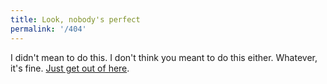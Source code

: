```yaml
---
title: Look, nobody's perfect
permalink: '/404'
---
```


I didn't mean to do this. I don't think you meant to do this either. Whatever, it's fine. [Just get out of here](/).
